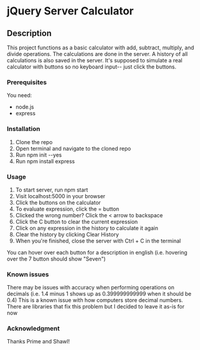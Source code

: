 # jQuery Server Calculator

## Description

This project functions as a basic calculator with add, subtract, multiply, and divide operations.
The calculations are done in the server. A history of all calculations is also saved in the server.
It's supposed to simulate a real calculator with buttons so no keyboard input-- just click the buttons.

### Prerequisites

You need:
- node.js
- express

### Installation
1. Clone the repo
2. Open terminal and navigate to the cloned repo
3. Run npm init --yes
4. Run npm install express

### Usage
1. To start server, run npm start
2. Visit localhost:5000 in your browser
3. Click the buttons on the calculator
4. To evaluate expression, click the = button
5. Clicked the wrong number? Click the < arrow to backspace
6. Click the C button to clear the current expression
7. Click on any expression in the history to calculate it again
8. Clear the history by clicking Clear History
9. When you're finished, close the server with Ctrl + C in the terminal

You can hover over each button for a description in english (i.e. hovering over the 7 button should show "Seven")

### Known issues
There may be issues with accuracy when performing operations on decimals (i.e. 1.4 minus 1 shows up as 0.399999999999 when it should be 0.4)
This is a known issue with how computers store decimal numbers.
There are libraries that fix this problem but I decided to leave it as-is for now

### Acknowledgment
Thanks Prime and Shawl!
